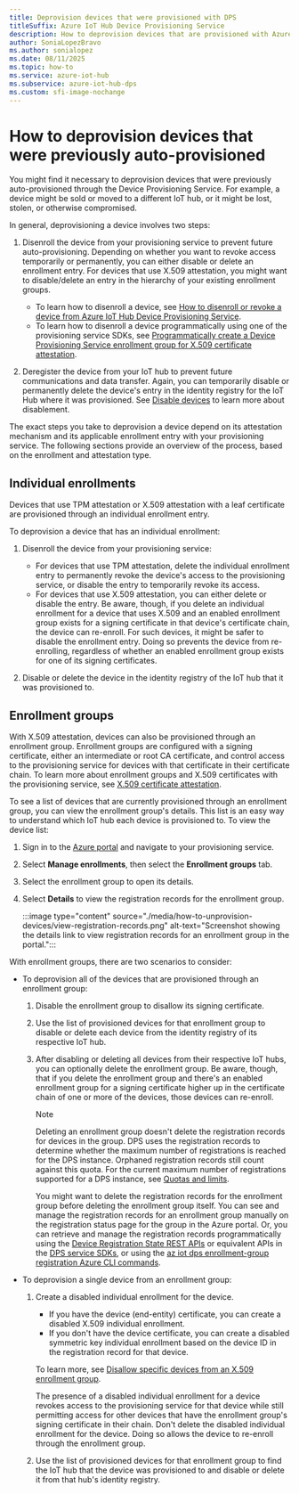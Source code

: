 ```yaml
---
title: Deprovision devices that were provisioned with DPS
titleSuffix: Azure IoT Hub Device Provisioning Service
description: How to deprovision devices that are provisioned with Azure IoT Hub Device Provisioning Service (DPS)
author: SoniaLopezBravo
ms.author: sonialopez
ms.date: 08/11/2025
ms.topic: how-to
ms.service: azure-iot-hub
ms.subservice: azure-iot-hub-dps
ms.custom: sfi-image-nochange
---
```


# How to deprovision devices that were previously auto-provisioned

You might find it necessary to deprovision devices that were previously auto-provisioned through the Device Provisioning Service. For example, a device might be sold or moved to a different IoT hub, or it might be lost, stolen, or otherwise compromised.

In general, deprovisioning a device involves two steps:

1. Disenroll the device from your provisioning service to prevent future auto-provisioning. Depending on whether you want to revoke access temporarily or permanently, you can either disable or delete an enrollment entry. For devices that use X.509 attestation, you might want to disable/delete an entry in the hierarchy of your existing enrollment groups.  

   - To learn how to disenroll a device, see [How to disenroll or revoke a device from Azure IoT Hub Device Provisioning Service](how-to-revoke-device-access-portal.md).
   - To learn how to disenroll a device programmatically using one of the provisioning service SDKs, see [Programmatically create a Device Provisioning Service enrollment group for X.509 certificate attestation](./quick-enroll-device-x509.md).

2. Deregister the device from your IoT hub to prevent future communications and data transfer. Again, you can temporarily disable or permanently delete the device's entry in the identity registry for the IoT Hub where it was provisioned. See [Disable devices](../iot-hub/iot-hub-devguide-identity-registry.md#disable-devices) to learn more about disablement.

The exact steps you take to deprovision a device depend on its attestation mechanism and its applicable enrollment entry with your provisioning service. The following sections provide an overview of the process, based on the enrollment and attestation type.

## Individual enrollments

Devices that use TPM attestation or X.509 attestation with a leaf certificate are provisioned through an individual enrollment entry.

To deprovision a device that has an individual enrollment:

1. Disenroll the device from your provisioning service:

   - For devices that use TPM attestation, delete the individual enrollment entry to permanently revoke the device's access to the provisioning service, or disable the entry to temporarily revoke its access.
   - For devices that use X.509 attestation, you can either delete or disable the entry. Be aware, though, if you delete an individual enrollment for a device that uses X.509 and an enabled enrollment group exists for a signing certificate in that device's certificate chain, the device can re-enroll. For such devices, it might be safer to disable the enrollment entry. Doing so prevents the device from re-enrolling, regardless of whether an enabled enrollment group exists for one of its signing certificates.

2. Disable or delete the device in the identity registry of the IoT hub that it was provisioned to.

## Enrollment groups

With X.509 attestation, devices can also be provisioned through an enrollment group. Enrollment groups are configured with a signing certificate, either an intermediate or root CA certificate, and control access to the provisioning service for devices with that certificate in their certificate chain. To learn more about enrollment groups and X.509 certificates with the provisioning service, see [X.509 certificate attestation](concepts-x509-attestation.md).

To see a list of devices that are currently provisioned through an enrollment group, you can view the enrollment group's details. This list is an easy way to understand which IoT hub each device is provisioned to. To view the device list:

1. Sign in to the [Azure portal](https://portal.azure.com) and navigate to your provisioning service.
1. Select **Manage enrollments**, then select the **Enrollment groups** tab.
1. Select the enrollment group to open its details.
1. Select **Details** to view the registration records for the enrollment group.

   :::image type="content" source="./media/how-to-unprovision-devices/view-registration-records.png" alt-text="Screenshot showing the details link to view registration records for an enrollment group in the portal.":::

With enrollment groups, there are two scenarios to consider:

- To deprovision all of the devices that are provisioned through an enrollment group:
  1. Disable the enrollment group to disallow its signing certificate.
  2. Use the list of provisioned devices for that enrollment group to disable or delete each device from the identity registry of its respective IoT hub.
  3. After disabling or deleting all devices from their respective IoT hubs, you can optionally delete the enrollment group. Be aware, though, that if you delete the enrollment group and there's an enabled enrollment group for a signing certificate higher up in the certificate chain of one or more of the devices, those devices can re-enroll.

     > [!NOTE]
     > Deleting an enrollment group doesn't delete the registration records for devices in the group. DPS uses the registration records to determine whether the maximum number of registrations is reached for the DPS instance. Orphaned registration records still count against this quota. For the current maximum number of registrations supported for a DPS instance, see [Quotas and limits](about-iot-dps.md#quotas-and-limits).
     >
     >You might want to delete the registration records for the enrollment group before deleting the enrollment group itself. You can see and manage the registration records for an enrollment group manually on the registration status page for the group in the Azure portal. Or, you can retrieve and manage the registration records programmatically using the [Device Registration State REST APIs](/rest/api/iot-dps/service/device-registration-state) or equivalent APIs in the [DPS service SDKs](libraries-sdks.md), or using the [az iot dps enrollment-group registration Azure CLI commands](/cli/azure/iot/dps/enrollment-group/registration).

- To deprovision a single device from an enrollment group:
  1. Create a disabled individual enrollment for the device.
  
      - If you have the device (end-entity) certificate, you can create a disabled X.509 individual enrollment.
      - If you don't have the device certificate, you can create a disabled symmetric key individual enrollment based on the device ID in the registration record for that device.

      To learn more, see [Disallow specific devices from an X.509 enrollment group](./how-to-revoke-device-access-portal.md#disallow-specific-devices-from-an-x509-enrollment-group).
  
      The presence of a disabled individual enrollment for a device revokes access to the provisioning service for that device while still permitting access for other devices that have the enrollment group's signing certificate in their chain. Don't delete the disabled individual enrollment for the device. Doing so allows the device to re-enroll through the enrollment group.

  2. Use the list of provisioned devices for that enrollment group to find the IoT hub that the device was provisioned to and disable or delete it from that hub's identity registry.